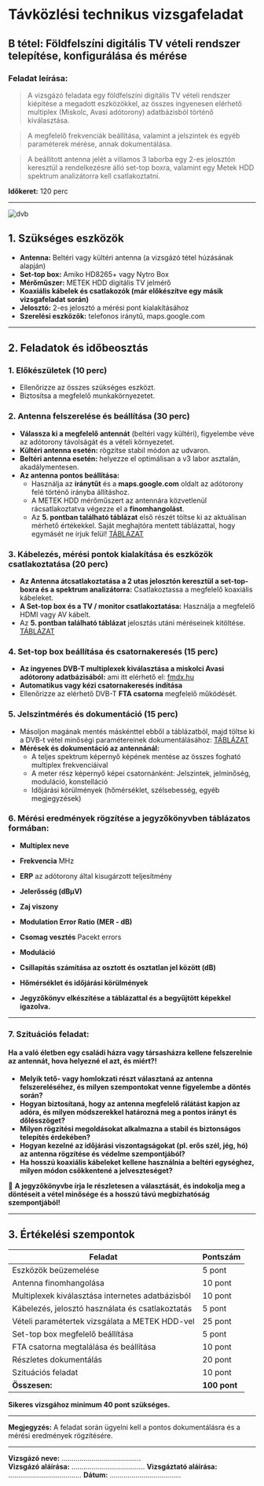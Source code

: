 # Távközlési technikus vizsgafeladat

## **B tétel:** Földfelszíni digitális TV vételi rendszer telepítése, konfigurálása és mérése

### **Feladat leírása:**    
> A vizsgázó feladata egy földfelszíni digitális TV vételi rendszer kiépítése a megadott eszközökkel, az összes ingyenesen elérhető multiplex (Miskolc, Avasi adótorony) adatbázisból történő kiválasztása.

> A megfelelő frekvenciák beállítása, valamint a jelszintek és egyéb paraméterek mérése, annak dokumentálása.

> A beállított antenna jelét a villamos 3 laborba egy 2-es jelosztón keresztül a rendelkezésre álló set-top boxra, valamint egy Metek HDD spektrum analizátorra kell csatlakoztatni.   

**Időkeret:** 120 perc  

---

![dvb](https://github.com/user-attachments/assets/3c122ca7-9e70-4e0a-92ad-e9ea1788b259)

## **1. Szükséges eszközök**
- **Antenna:** Beltéri vagy kültéri antenna (a vizsgázó tétel húzásának alapján)
- **Set-top box:** Amiko HD8265+ vagy Nytro Box
- **Mérőműszer:** METEK HDD digitális TV jelmérő
- **Koaxiális kábelek és csatlakozók (már előkészítve egy másik vizsgafeladat során)**
- **Jelosztó:** 2-es jelosztó a mérési pont kialakításához
- **Szerelési eszközök:** telefonos iránytű, maps.google.com

---

## **2. Feladatok és időbeosztás**

### **1. Előkészületek (10 perc)**
- Ellenőrizze az összes szükséges eszközt.
- Biztosítsa a megfelelő munkakörnyezetet.

### **2. Antenna felszerelése és beállítása (30 perc)**
- **Válassza ki a megfelelő antennát** (beltéri vagy kültéri), figyelembe véve az adótorony távolságát és a vételi környezetet.
- **Kültéri antenna esetén:** rögzítse stabil módon az udvaron.
- **Beltéri antenna esetén:** helyezze el optimálisan a v3 labor asztalán, akadálymentesen.
- **Az antenna pontos beállítása:**
  - Használja az **iránytűt** és a **maps.google.com** oldalt az adótorony felé történő irányba állításhoz.
  - A METEK HDD mérőműszert az antennára közvetlenül rácsatlakoztatva végezze el a **finomhangolást**.
  - Az **5. pontban található táblázat** első részét töltse ki az aktuálisan mérhető értékekkel. Saját meghajtóra mentett táblázattal, hogy egymásét ne írjuk felül! [TÁBLÁZAT](https://docs.google.com/spreadsheets/d/1NkTK1tls5gR6LeJ_V9S_o9S0uxuxc8ZEIHaER2DFV2k/edit?gid=0#gid=0)

### **3. Kábelezés, mérési pontok kialakítása és eszközök csatlakoztatása (20 perc)**
- **Az Antenna átcsatlakoztatása a 2 utas jelosztón keresztül a set-top-boxra és a spektrum analizátorra:** Csatlakoztassa a megfelelő koaxiális kábeleket.
- **A Set-top box és a TV / monitor csatlakoztatása:** Használja a megfelelő HDMI vagy AV kábelt.
- Az **5. pontban található táblázat** jelosztás utáni méréseinek kitöltése. [TÁBLÁZAT](https://docs.google.com/spreadsheets/d/1NkTK1tls5gR6LeJ_V9S_o9S0uxuxc8ZEIHaER2DFV2k/edit?gid=0#gid=0)

### **4. Set-top box beállítása és csatornakeresés (15 perc)**
- **Az ingyenes DVB-T multiplexek kiválasztása a miskolci Avasi adótorony adatbázisából:** ami itt elérhető el: [fmdx.hu](https://www.fmdx.hu/transmitters-hng-avas.htm)
- **Automatikus vagy kézi csatornakeresés indítása**
- Ellenőrizze az elérhető DVB-T **FTA csatorna** megfelelő működését.

### **5. Jelszintmérés és dokumentáció (15 perc)**
- Másoljon magának mentés máskénttel ebből a táblázatból, majd töltse ki a DVB-t vétel minőségi paramétereinek dokumentálásához: [TÁBLÁZAT](https://docs.google.com/spreadsheets/d/1NkTK1tls5gR6LeJ_V9S_o9S0uxuxc8ZEIHaER2DFV2k/edit?gid=0#gid=0)
- **Mérések és dokumentáció az antennánál:**
  - A teljes spektrum képernyő képének mentése az összes fogható multiplex frekvenciáival
  - A meter rész képernyő képei csatornánként: Jelszintek, jelminőség, moduláció, konstelláció
  - Időjárási körülmények (hőmérséklet, szélsebesség, egyéb megjegyzések)

### **6. Mérési eredmények** rögzítése a jegyzőkönyvben táblázatos formában:
  - **Multiplex neve**
  - **Frekvencia** MHz
  - **ERP** az adótorony által kisugárzott teljesítmény
  - **Jelerősség (dBμV)**
  - **Zaj viszony**
  - **Modulation Error Ratio (MER - dB)**
  - **Csomag vesztés** Pacekt errors
  - **Moduláció**
  - **Csillapítás számítása az osztott és osztatlan jel között (dB)**
  - **Hőmérséklet és időjárási körülmények**

- **Jegyzőkönyv elkészítése a táblázattal és a begyűjtött képekkel igazolva.**

--- 

### **7. Szituációs feladat:**

#### Ha a való életben egy családi házra vagy társasházra kellene felszerelnie az antennát, hova helyezné el azt, és miért?!

- **Melyik tető- vagy homlokzati részt választaná az antenna felszereléséhez, és milyen szempontokat venne figyelembe a döntés során?**  
- **Hogyan biztosítaná, hogy az antenna megfelelő rálátást kapjon az adóra, és milyen módszerekkel határozná meg a pontos irányt és dőlésszöget?**  
- **Milyen rögzítési megoldásokat alkalmazna a stabil és biztonságos telepítés érdekében?**  
- **Hogyan kezelné az időjárási viszontagságokat (pl. erős szél, jég, hó) az antenna rögzítése és védelme szempontjából?**  
- **Ha hosszú koaxiális kábeleket kellene használnia a beltéri egységhez, milyen módon csökkentené a jelveszteséget?**  

📌 **A jegyzőkönyvbe írja le részletesen a választását, és indokolja meg a döntéseit a vétel minősége és a hosszú távú megbízhatóság szempontjából!**

---

## **3. Értékelési szempontok**

| Feladat | Pontszám |
|---------|----------|
| Eszközök beüzemelése | 5 pont |
| Antenna finomhangolása | 10 pont |
| Multiplexek kiválasztása internetes adatbázisból | 10 pont |
| Kábelezés, jelosztó használata és csatlakoztatás | 5 pont |
| Vételi paramétertek vizsgálata a METEK HDD-vel | 25 pont |
| Set-top box megfelelő beállítása | 5 pont |
| FTA csatorna megtalálása és beállítása | 10 pont |
| Részletes dokumentálás  | 20 pont |
| Szituációs feladat  | 10 pont |
| **Összesen:** | **100 pont** |

**Sikeres vizsgához minimum 40 pont szükséges.**   

---

**Megjegyzés:** A feladat során ügyelni kell a pontos dokumentálásra és a mérési eredmények rögzítésére.

---

**Vizsgázó neve:** ........................................  
**Vizsgázó aláírása:** .....................................
**Vizsgáztató aláírása:** .....................................
**Dátum:** ....................................
